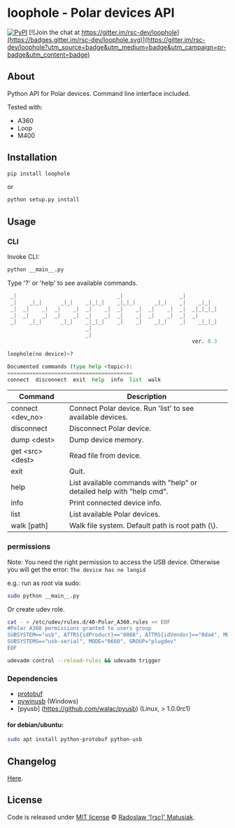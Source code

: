 # loophole - Polar devices API

[![PyPI](https://img.shields.io/pypi/v/loophole.svg)](https://pypi.python.org/pypi/loophole)
[![Join the chat at https://gitter.im/rsc-dev/loophole](https://badges.gitter.im/rsc-dev/loophole.svg)](https://gitter.im/rsc-dev/loophole?utm_source=badge&utm_medium=badge&utm_campaign=pr-badge&utm_content=badge)

## About
Python API for Polar devices. Command line interface included.

Tested with:
* A360
* Loop
* M400

## Installation
```sh
pip install loophole
```
or
```sh
python setup.py install
```

## Usage
### CLI
Invoke CLI:
```bash
python __main__.py
```

Type '?' or 'help' to see available commands.
```python
 _|                                _|                  _|
 _|    _|_|      _|_|    _|_|_|    _|_|_|      _|_|    _|    _|_|
 _|  _|    _|  _|    _|  _|    _|  _|    _|  _|    _|  _|  _|_|_|_|
 _|  _|    _|  _|    _|  _|    _|  _|    _|  _|    _|  _|  _|
 _|    _|_|      _|_|    _|_|_|    _|    _|    _|_|    _|    _|_|_|
                         _|
                         _|
                                                           ver. 0.3

loophole(no device)>?

Documented commands (type help <topic>):
========================================
connect  disconnect  exit  help  info  list  walk
```


| Command | Description |
| --- | --- |
| connect \<dev_no\> | Connect Polar device. Run 'list' to see available devices. |
| disconnect | Disconnect Polar device. |
| dump \<dest\> | Dump device memory. |
| get \<src\> \<dest\>| Read file from device. |
| exit | Quit. |
| help | List available commands with "help" or detailed help with "help cmd". |
| info | Print connected device info. |
| list | List available Polar devices. |
| walk [path] | Walk file system. Default path is root path (\\). |

### permissions

Note: You need the right permission to access the USB device. Otherwise you will get the error: `The device has no langid`

e.g.: run as root via sudo:

```bash
sudo python __main__.py
```

Or create udev role.

```bash
cat - > /etc/udev/rules.d/40-Polar_A360.rules << EOF
#Polar A360 permissions granted to users group
SUBSYSTEM=="usb", ATTRS{idProduct}=="0008", ATTRS{idVendor}=="0da4", MODE="0660", GROUP="plugdev"
SUBSYSTEMS=="usb-serial", MODE="0660", GROUP="plugdev"
EOF

udevadm control --reload-rules && udevadm trigger
```

### Dependencies
* [protobuf](https://pypi.python.org/pypi/protobuf/3.0.0b2) 
* [pywinusb](https://pypi.python.org/pypi/pywinusb/) (Windows)
* [pyusb] (https://github.com/walac/pyusb) (Linux, > 1.0.0rc1)

#### for debian/ubuntu:
```bash
sudo apt install python-protobuf python-usb
```

## Changelog
[Here](https://github.com/rsc-dev/loophole/blob/master/CHANGELOG.md).

## License
Code is released under [MIT license](https://github.com/rsc-dev/loophole/blob/master/LICENSE.md) © [Radoslaw '[rsc]' Matusiak](https://rm2084.blogspot.com/).
